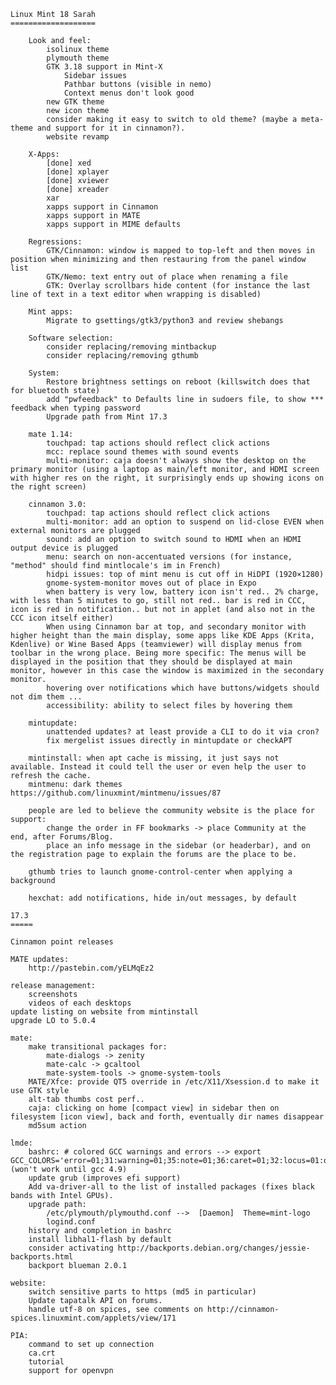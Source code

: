 	Linux Mint 18 Sarah
	===================

        Look and feel:
            isolinux theme
            plymouth theme
            GTK 3.18 support in Mint-X
                Sidebar issues
                Pathbar buttons (visible in nemo)
                Context menus don't look good
            new GTK theme
            new icon theme
            consider making it easy to switch to old theme? (maybe a meta-theme and support for it in cinnamon?).
            website revamp

        X-Apps:
            [done] xed
            [done] xplayer
            [done] xviewer
            [done] xreader
            xar
            xapps support in Cinnamon
            xapps support in MATE
            xapps support in MIME defaults

        Regressions:
            GTK/Cinnamon: window is mapped to top-left and then moves in position when minimizing and then restauring from the panel window list
            GTK/Nemo: text entry out of place when renaming a file
            GTK: Overlay scrollbars hide content (for instance the last line of text in a text editor when wrapping is disabled)

        Mint apps:
            Migrate to gsettings/gtk3/python3 and review shebangs

        Software selection:
            consider replacing/removing mintbackup
            consider replacing/removing gthumb

		System:
			Restore brightness settings on reboot (killswitch does that for bluetooth state)
			add "pwfeedback" to Defaults line in sudoers file, to show *** feedback when typing password
            Upgrade path from Mint 17.3

		mate 1.14:
			touchpad: tap actions should reflect click actions
			mcc: replace sound themes with sound events
			multi-monitor: caja doesn't always show the desktop on the primary monitor (using a laptop as main/left monitor, and HDMI screen with higher res on the right, it surprisingly ends up showing icons on the right screen)

		cinnamon 3.0:
			touchpad: tap actions should reflect click actions
			multi-monitor: add an option to suspend on lid-close EVEN when external monitors are plugged
			sound: add an option to switch sound to HDMI when an HDMI output device is plugged
			menu: search on non-accentuated versions (for instance, "method" should find mintlocale's im in French)
			hidpi issues: top of mint menu is cut off in HiDPI (1920×1280)
			gnome-system-monitor moves out of place in Expo
			when battery is very low, battery icon isn't red.. 2% charge, with less than 5 minutes to go, still not red.. bar is red in CCC, icon is red in notification.. but not in applet (and also not in the CCC icon itself either)
			When using Cinnamon bar at top, and secondary monitor with higher height than the main display, some apps like KDE Apps (Krita, Kdenlive) or Wine Based Apps (teamviewer) will display menus from toolbar in the wrong place. Being more specific: The menus will be displayed in the position that they should be displayed at main monitor, however in this case the window is maximized in the secondary monitor.
			hovering over notifications which have buttons/widgets should not dim them ...
			accessibility: ability to select files by hovering them

		mintupdate:
			unattended updates? at least provide a CLI to do it via cron?
			fix mergelist issues directly in mintupdate or checkAPT

		mintinstall: when apt cache is missing, it just says not available. Instead it could tell the user or even help the user to refresh the cache.
		mintmenu: dark themes https://github.com/linuxmint/mintmenu/issues/87

		people are led to believe the community website is the place for support:
			change the order in FF bookmarks -> place Community at the end, after Forums/Blog.
			place an info message in the sidebar (or headerbar), and on the registration page to explain the forums are the place to be.

		gthumb tries to launch gnome-control-center when applying a background

		hexchat: add notifications, hide in/out messages, by default

	17.3
	=====

    Cinnamon point releases

	MATE updates:
		http://pastebin.com/yELMqEz2

	release management:
		screenshots
		videos of each desktops
	update listing on website from mintinstall
	upgrade LO to 5.0.4

	mate:
		make transitional packages for:
			mate-dialogs -> zenity
			mate-calc -> gcaltool
			mate-system-tools -> gnome-system-tools
		MATE/Xfce: provide QT5 override in /etc/X11/Xsession.d to make it use GTK style
		alt-tab thumbs cost perf..
		caja: clicking on home [compact view] in sidebar then on filesystem [icon view], back and forth, eventually dir names disappear
		md5sum action

	lmde:
		bashrc: # colored GCC warnings and errors --> export GCC_COLORS='error=01;31:warning=01;35:note=01;36:caret=01;32:locus=01:quote=01' (won't work until gcc 4.9)
		update grub (improves efi support)
		Add va-driver-all to the list of installed packages (fixes black bands with Intel GPUs).
		upgrade path:
			/etc/plymouth/plymouthd.conf -->  [Daemon]  Theme=mint-logo
			logind.conf
		history and completion in bashrc
		install libhal1-flash by default
		consider activating http://backports.debian.org/changes/jessie-backports.html
		backport blueman 2.0.1

	website:
		switch sensitive parts to https (md5 in particular)
		Update tapatalk API on forums.
		handle utf-8 on spices, see comments on http://cinnamon-spices.linuxmint.com/applets/view/171

	PIA:
		command to set up connection
		ca.crt
		tutorial
		support for openvpn
